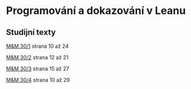 # Programování a dokazování v Leanu

## Studijní texty

[M&amp;M 30/1](https://mam.mff.cuni.cz/media/cislo/pdf/30/30-1.pdf) strana 10 až 24

[M&amp;M 30/2](https://mam.mff.cuni.cz/media/cislo/pdf/30/30-2.pdf) strana 12 až 21

[M&amp;M 30/3](https://mam.mff.cuni.cz/media/cislo/pdf/30/30-3.pdf) strana 15 až 27

[M&amp;M 30/4](https://mam.mff.cuni.cz/media/cislo/pdf/30/30-4.pdf) strana 10 až 29
